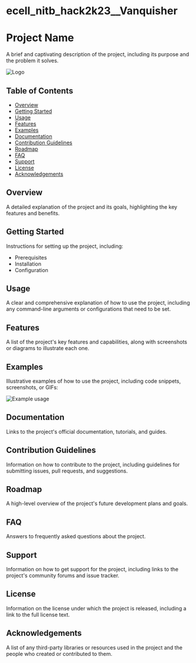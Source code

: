 # ecell_nitb_hack2k23__Vanquisher
# Project Name

A brief and captivating description of the project, including its purpose and the problem it solves.

![Logo](logo.png)

## Table of Contents
- [Overview](#overview)
- [Getting Started](#getting-started)
- [Usage](#usage)
- [Features](#features)
- [Examples](#examples)
- [Documentation](#documentation)
- [Contribution Guidelines](#contribution-guidelines)
- [Roadmap](#roadmap)
- [FAQ](#faq)
- [Support](#support)
- [License](#license)
- [Acknowledgements](#acknowledgements)

## Overview

A detailed explanation of the project and its goals, highlighting the key features and benefits.

## Getting Started

Instructions for setting up the project, including:
- Prerequisites
- Installation
- Configuration

## Usage

A clear and comprehensive explanation of how to use the project, including any command-line arguments or configurations that need to be set.

## Features

A list of the project's key features and capabilities, along with screenshots or diagrams to illustrate each one.

## Examples

Illustrative examples of how to use the project, including code snippets, screenshots, or GIFs:

![Example usage](usage-example.gif)

## Documentation

Links to the project's official documentation, tutorials, and guides.

## Contribution Guidelines

Information on how to contribute to the project, including guidelines for submitting issues, pull requests, and suggestions.

## Roadmap

A high-level overview of the project's future development plans and goals.

## FAQ

Answers to frequently asked questions about the project.

## Support

Information on how to get support for the project, including links to the project's community forums and issue tracker.

## License

Information on the license under which the project is released, including a link to the full license text.

## Acknowledgements

A list of any third-party libraries or resources used in the project and the people who created or contributed to them.
